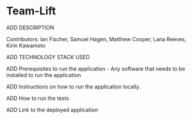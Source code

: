 # Team-Lift

ADD DESCRIPTION

Contributors: Ian Fischer, Samuel Hagen, Matthew Cooper, Lana Reeves, Kirin Kawamoto

ADD TECHNOLOGY STACK USED

ADD Prerequisites to run the application - Any software that needs to be installed to run the application

ADD Instructions on how to run the application locally.

ADD How to run the tests

ADD Link to the deployed application

